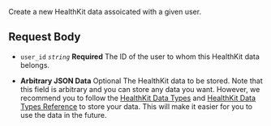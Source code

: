 Create a new HealthKit data assoicated with a given user.

## Request Body

- `user_id` *`string`* **Required**
    The ID of the user to whom this HealthKit data belongs.

- **Arbitrary JSON Data** Optional
    The HealthKit data to be stored. Note that this field is arbitrary and you can store any data you want. However, we recommend you to follow the [HealthKit Data Types](https://developer.apple.com/documentation/healthkit/healthkit_data_types) and [HealthKit Data Types Reference](https://developer.apple.com/documentation/healthkit/healthkit_data_types_reference) to store your data. This will make it easier for you to use the data in the future.